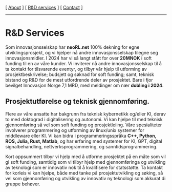 [ [About](index.md) ]     [ [R&D services](RnD_services.md) ]     [ [Contact](./RnD_manager.md) ]

-------------------------------------------------------------------

# R&D Services
Som innovasjonsselskap har __neoRL.net__ 100% dekning for egne utviklingsprosjekt,
	og vi hjelper nå andre innovasjonsselskap tilegne seg innovasjonsmidler.
I 2024 har vi så langt stått for over __20MNOK__ i soft funding til en av våre kunder.
Vi inviterer nå andre innovasjonsselskap til å ta kontakt for tilsvarende eventyr, 
	og tilbyr vår hjelp til utforming av prosjektbeskrivelse; budsjett og søknad for soft funding; 
	samt, teknisk bistand og R&D for de mest utfordrende deler av prosjektet.
Bare i fjor bevilget Innovasjon Norge 7,1 MRD, med meldinger om nær __dobling i 2024__.
	
## Prosjektutførelse og teknisk gjennomføring. 
Flere av våre ansatte har bakgrunn fra teknisk kybernetikk og/eller KI, derav to med doktograd i digitalisering og
autonomi. Vi kan hjelpe til med teknisk gjennomføring så vel som soft funding og prosjektleiing. 
Våre spesialiteter involverer programmering og utforming av linux/unix systemer for middleware eller KI.
Vi kan bidra i programmeringsspråka **C++, Python, ROS, Julia, Rust, Matlab**, og har erfaring med systemer for KI, GPT,
digital signalbehandling, nettverksprogrammering, og sanntidsprogrammering.

Kort oppsummert tilbyr vi hjelp med å utforme prosjektet på en måte som vil gi soft funding, samtidig som vi 
tilbyr hjelp med gjennomføringa og utvikling av teknologi som er innovativ nok til å kvalifisere for statsstøtte.
Ta kontakt for korleis vi kan hjelpe, både med tanke på prosjektutvikling og søking, så vel som gjennomføring og
utvikling av innovativ ny teknologi som akkurat di gruppe behøver.
